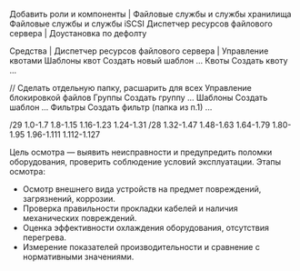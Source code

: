 Добавить роли и компоненты
|
Файловые службы и службы хранилища
    Файловые службы и службы iSCSI
        Диспетчер ресурсов файлового сервера
|
Доустановка по дефолту


Средства
|
Диспетчер ресурсов файлового сервера
|
Управление квотами
    Шаблоны квот
        Создать новый шаблон
        ...
    Квоты
        Создать квоту
        ...


// Сделать отдельную папку, расшарить для всех
Управление блокировкой файлов
    Группы
        Создать группу
        ...
    Шаблоны
        Создать шаблон
        ...
    Фильтры
        Создать фильтр (папка из п.1)
        ...


/29
1.0-1.7
1.8-1.15
1.16-1.23
1.24-1.31
/28
1.32-1.47
1.48-1.63
1.64-1.79
1.80-1.95
1.96-1.111
1.112-1.127


Цель осмотра — выявить неисправности и предупредить поломки оборудования, проверить соблюдение условий эксплуатации.
Этапы осмотра:
- Осмотр внешнего вида устройств на предмет повреждений, загрязнений, коррозии.
- Проверка правильности прокладки кабелей и наличия механических повреждений.
- Оценка эффективности охлаждения оборудования, отсутствия перегрева.
- Измерение показателей производительности и сравнение с нормативными значениями.
